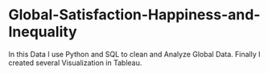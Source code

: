 # Global-Satisfaction-Happiness-and-Inequality
In this Data  I use Python and SQL to clean and Analyze Global Data. Finally I created several Visualization in Tableau.
